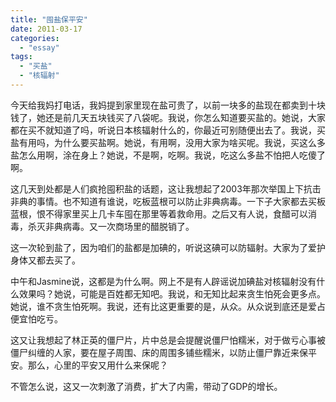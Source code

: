 ```yaml
---
title: "囤盐保平安"
date: 2011-03-17
categories: 
  - "essay"
tags: 
  - "买盐"
  - "核辐射"
---
```


今天给我妈打电话，我妈提到家里现在盐可贵了，以前一块多的盐现在都卖到十块钱了，她还是前几天五块钱买了八袋呢。我说，你怎么知道要买盐的。她说，大家都在买不就知道了吗，听说日本核辐射什么的，你最近可别随便出去了。我说，买盐有用吗，为什么要买盐啊。她说，有用啊，没用大家为啥买呢。我说，买这么多盐怎么用啊，涂在身上？她说，不是啊，吃啊。我说，吃这么多盐不怕把人吃傻了啊。

这几天到处都是人们疯抢囤积盐的话题，这让我想起了2003年那次举国上下抗击非典的事情。也不知道有谁说，吃板蓝根可以防止非典病毒。一下子大家都去买板蓝根，恨不得家里买上几卡车囤在那里等着救命用。之后又有人说，食醋可以消毒，杀灭非典病毒。又一次商场里的醋脱销了。

这一次轮到盐了，因为咱们的盐都是加碘的，听说这碘可以防辐射。大家为了爱护身体又都去买了。

中午和Jasmine说，这都是为什么啊。网上不是有人辟谣说加碘盐对核辐射没有什么效果吗？她说，可能是百姓都无知吧。我说，和无知比起来贪生怕死会更多点。她说，谁不贪生怕死啊。我说，还有比这更重要的是，从众。从众说到底还是爱占便宜怕吃亏。

这又让我想起了林正英的僵尸片，片中总是会提醒说僵尸怕糯米，对于做亏心事被僵尸纠缠的人家，要在屋子周围、床的周围多铺些糯米，以防止僵尸靠近来保平安。那么，心里的平安又用什么来保呢？

不管怎么说，这又一次刺激了消费，扩大了内需，带动了GDP的增长。
